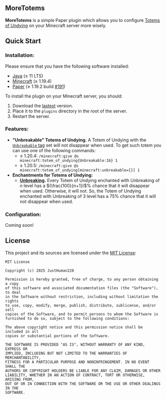 ## MoreTotems

**MoreTotems** is a simple Paper plugin which allows you to configure 
[Totems of Undying](<https://minecraft.wiki/w/Totem_of_Undying>) on your Minecraft server more wisely.

## Quick Start

### Installation:

Please ensure that you have the following software installed:
 - [Java](<https://www.oracle.com/java/>) \($\ge$ 11 LTS\)
 - [Minecraft](<https://minecraft.net/>) \($\ge$ 1.19.4\)
 - [Paper](<https://papermc.io/>) \($\ge$ 1.19.2 build 
   [#191](<https://github.com/PaperMC/Paper-Archive/commit/928bcc8d3a058221146cea1de7d42d7e178e78f2>)\)

To install the plugin on your Minecraft server, you should:
1. Download the [lastest](<../../releases/latest>) version.
2. Place it to the ``plugins`` directory in the root of the server.
3. Restart the server.

### Features:

 - **"Unbreakable" Totems of Undying.** A Totem of Undying with the 
   [``Unbreakable`` tag](<https://minecraft.wiki/w/Data_component_format#unbreakable>) set will not disappear when used.
   To get such totem you can use one of the following commands:
   - $\le$ 1.20.4: ``/minecraft:give @s minecraft:totem_of_undying{Unbreakable:1b} 1``
   - $\ge$ 1.20.5: ``/minecraft:give @s minecraft:totem_of_undying[minecraft:unbreakable={}] 1``
 - **Enchantments for Totems of Undying:**
   - **[Unbreaking](https://minecraft.wiki/w/Unbreaking).** Every Totem of Undying enchanted with Unbreaking of 
     $n$ level has a $(\frac{100}{n+1})$% chance that it will disappear when used. Otherwise, it will not. So, 
     the Totem of Undying enchanted with Unbreaking of 3 level has a 75% chance that it will not disappear when 
     used.

### Configuration:

Coming soon!

## License

This project and its sources are licensed under the [MIT License](./LICENSE):

```text
MIT License

Copyright (c) 2025 JustHuman228

Permission is hereby granted, free of charge, to any person obtaining a copy
of this software and associated documentation files (the "Software"), to deal
in the Software without restriction, including without limitation the rights
to use, copy, modify, merge, publish, distribute, sublicense, and/or sell
copies of the Software, and to permit persons to whom the Software is
furnished to do so, subject to the following conditions:

The above copyright notice and this permission notice shall be included in all
copies or substantial portions of the Software.

THE SOFTWARE IS PROVIDED "AS IS", WITHOUT WARRANTY OF ANY KIND, EXPRESS OR
IMPLIED, INCLUDING BUT NOT LIMITED TO THE WARRANTIES OF MERCHANTABILITY,
FITNESS FOR A PARTICULAR PURPOSE AND NONINFRINGEMENT. IN NO EVENT SHALL THE
AUTHORS OR COPYRIGHT HOLDERS BE LIABLE FOR ANY CLAIM, DAMAGES OR OTHER
LIABILITY, WHETHER IN AN ACTION OF CONTRACT, TORT OR OTHERWISE, ARISING FROM,
OUT OF OR IN CONNECTION WITH THE SOFTWARE OR THE USE OR OTHER DEALINGS IN THE
SOFTWARE.
```
